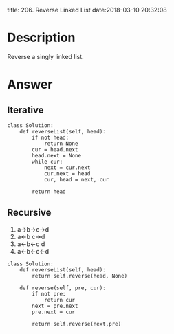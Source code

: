 title: 206. Reverse Linked List
date:2018-03-10 20:32:08

# Description
Reverse a singly linked list.
# Answer
## Iterative
```python3
class Solution:
    def reverseList(self, head):
        if not head:
            return None
        cur = head.next
        head.next = None
        while cur:
            next = cur.next
            cur.next = head
            cur, head = next, cur
            
        return head
```

## Recursive
1. a->b->c->d
2. a<-b c->d
3. a<-b<-c d
4. a<-b<-c<-d
```python3
class Solution:
    def reverseList(self, head):
        return self.reverse(head, None)
    
    def reverse(self, pre, cur):
        if not pre:
            return cur
        next = pre.next
        pre.next = cur
        
        return self.reverse(next,pre)

```